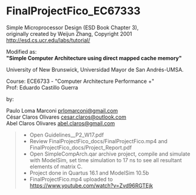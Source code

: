 # FinalProjectFico_EC67333

Simple Microprocessor Design (ESD Book Chapter 3),              
originally created by Weijun Zhang, Copyright 2001                      
http://esd.cs.ucr.edu/labs/tutorial/

Modified as:      
**"Simple Computer Architecture using direct mapped cache memory"**  

University of New Brunswick, Universidad Mayor de San Andrés-UMSA.

Course: ECE6733 - "Computer Architecture Performance +"     
Prof: Eduardo Castillo Guerra               
    
by: 		

Paulo Loma Marconi 			prlomarconi@gmail.com       
César Claros Olivares   	cesar.claros@outlook.com        
Abel Claros Olivares		abel.claros@gmail.com           

>- Open Guidelines__P2_W17.pdf       
>- Review FinalProjectFico_docs/FinalProjectFico.mp4 and FinalProjectFico_docs/Project_Report.pdf
>- Open SimpleCompArch.qar archive project, compile and simulate with ModelSim, set time simulation to 17 ns to see all resultant elements of matrix C.
>- Project done in Quartus 16.1 and ModelSim 10.5b
>- FinalProjectFico.mp4 uploaded to  https://www.youtube.com/watch?v=Zvd96RGTEjk

